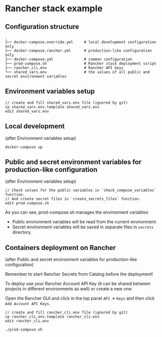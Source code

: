 # Rancher stack example

## Configuration structure
```
.
├── docker-compose.override.yml     # local development configuration only
├── docker-compose.rancher.yml      # production-like configuration only
├── docker-compose.yml              # common configuration
├── prod-compose.sh                 # Rancher stack deployment script
├── rancher_cli.env                 # Rancher API keys
└── shared_vars.env                 # the values of all public and secret environment variables
```

## Environment variables setup
```
// create and fill shared_vars.env file (ignored by git)
cp shared_vars.env.template shared_vars.env
edit shared_vars.env
```

## Local development
(after Environment variables setup)
```
docker-compose up
```

## Public and secret environment variables for production-like configuration
(after Environment variables setup)
```
// Check values for the public variables in `check_compose_variables` function.
// And create secret files in `create_secrets_files` function.
edit prod-compose.sh
```
As you can see, prod-compose.sh manages the environment variables:
* Public environment variables will be read from the current environment.
* Secret environment variables will be saved in separate files in `secrets` directory.

## Containers deployment on Rancher
(after Public and secret environment variables for production-like configuration)

Remember to start Rancher Secrets from Catalog before the deployment!

To deploy use your Rancher Account API Key (it can be shared between projects
in different environments as well) or create a new one:

Open the Rancher GUI and click in the top panel `API` → `Keys` and then click
`Add Account API Keys`.
```
// create and fill rancher_cli.env file (ignored by git)
cp rancher_cli.env.template rancher_cli.env
edit rancher_cli.env

./prod-compose.sh
```

